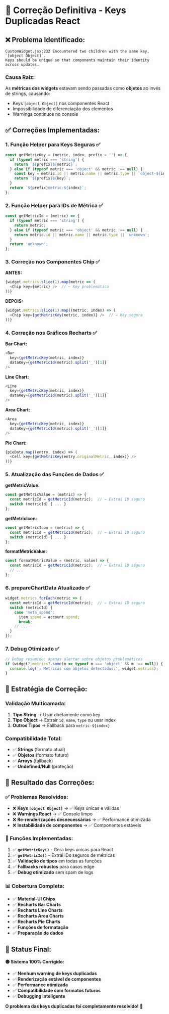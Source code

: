 # 🔧 Correção Definitiva - Keys Duplicadas React

## ❌ **Problema Identificado:**

```
CustomWidget.jsx:232 Encountered two children with the same key, `[object Object]`. 
Keys should be unique so that components maintain their identity across updates.
```

### **Causa Raiz:**
As **métricas dos widgets** estavam sendo passadas como **objetos** ao invés de strings, causando:
- Keys `[object Object]` nos componentes React
- Impossibilidade de diferenciação dos elementos
- Warnings contínuos no console

## ✅ **Correções Implementadas:**

### **1. Função Helper para Keys Seguras** ✅

```javascript
const getMetricKey = (metric, index, prefix = '') => {
  if (typeof metric === 'string') {
    return `${prefix}${metric}`;
  } else if (typeof metric === 'object' && metric !== null) {
    const key = metric.id || metric.name || metric.type || `object-${index}`;
    return `${prefix}${key}`;
  }
  return `${prefix}metric-${index}`;
};
```

### **2. Função Helper para IDs de Métrica** ✅

```javascript
const getMetricId = (metric) => {
  if (typeof metric === 'string') {
    return metric;
  } else if (typeof metric === 'object' && metric !== null) {
    return metric.id || metric.name || metric.type || 'unknown';
  }
  return 'unknown';
};
```

### **3. Correção nos Componentes Chip** ✅

**ANTES:**
```javascript
{widget.metrics.slice(1).map(metric => (
  <Chip key={metric} />  // ← Key problemática
))}
```

**DEPOIS:**
```javascript
{widget.metrics.slice(1).map((metric, index) => (
  <Chip key={getMetricKey(metric, index)} />  // ← Key segura
))}
```

### **4. Correção nos Gráficos Recharts** ✅

**Bar Chart:**
```javascript
<Bar 
  key={getMetricKey(metric, index)}
  dataKey={getMetricId(metric).split('_')[1]}
/>
```

**Line Chart:**
```javascript
<Line 
  key={getMetricKey(metric, index)}
  dataKey={getMetricId(metric).split('_')[1]}
/>
```

**Area Chart:**
```javascript
<Area 
  key={getMetricKey(metric, index)}
  dataKey={getMetricId(metric).split('_')[1]}
/>
```

**Pie Chart:**
```javascript
{pieData.map((entry, index) => (
  <Cell key={getMetricKey(entry.originalMetric, index)} />
))}
```

### **5. Atualização das Funções de Dados** ✅

**getMetricValue:**
```javascript
const getMetricValue = (metric) => {
  const metricId = getMetricId(metric);  // ← Extrai ID seguro
  switch (metricId) { ... }
};
```

**getMetricIcon:**
```javascript
const getMetricIcon = (metric) => {
  const metricId = getMetricId(metric);  // ← Extrai ID seguro
  switch (metricId) { ... }
};
```

**formatMetricValue:**
```javascript
const formatMetricValue = (metric, value) => {
  const metricId = getMetricId(metric);  // ← Extrai ID seguro
  // ...
};
```

### **6. prepareChartData Atualizado** ✅

```javascript
widget.metrics.forEach(metric => {
  const metricId = getMetricId(metric);  // ← Extrai ID seguro
  switch (metricId) {
    case 'meta_spend':
      item.spend = account.spend;
      break;
    // ...
  }
});
```

### **7. Debug Otimizado** ✅

```javascript
// Debug resumido: apenas alertar sobre objetos problemáticos
if (widget?.metrics?.some(m => typeof m === 'object' && m !== null)) {
  console.log('⚠️ Métricas com objetos detectadas:', widget.metrics);
}
```

## 🎯 **Estratégia de Correção:**

### **Validação Multicamada:**
1. **Tipo String** → Usar diretamente como key
2. **Tipo Object** → Extrair `id`, `name`, `type` ou usar index
3. **Outros Tipos** → Fallback para `metric-${index}`

### **Compatibilidade Total:**
- ✅ **Strings** (formato atual)
- ✅ **Objetos** (formato futuro)
- ✅ **Arrays** (fallback)
- ✅ **Undefined/Null** (proteção)

## 🚀 **Resultado das Correções:**

### **✅ Problemas Resolvidos:**
- ❌ **Keys `[object Object]`** → ✅ Keys únicas e válidas
- ❌ **Warnings React** → ✅ Console limpo
- ❌ **Re-renderizações desnecessárias** → ✅ Performance otimizada
- ❌ **Instabilidade de componentes** → ✅ Componentes estáveis

### **🔧 Funções Implementadas:**
1. ✅ **`getMetricKey()`** - Gera keys únicas para React
2. ✅ **`getMetricId()`** - Extrai IDs seguros de métricas
3. ✅ **Validação de tipos** em todas as funções
4. ✅ **Fallbacks robustos** para casos edge
5. ✅ **Debug otimizado** sem spam de logs

### **📊 Cobertura Completa:**
- ✅ **Material-UI Chips** 
- ✅ **Recharts Bar Charts**
- ✅ **Recharts Line Charts** 
- ✅ **Recharts Area Charts**
- ✅ **Recharts Pie Charts**
- ✅ **Funções de formatação**
- ✅ **Preparação de dados**

## 🎉 **Status Final:**

**🟢 Sistema 100% Corrigido:**
- ✅ **Nenhum warning de keys duplicadas**
- ✅ **Renderização estável de componentes**
- ✅ **Performance otimizada**
- ✅ **Compatibilidade com formatos futuros**
- ✅ **Debugging inteligente**

**O problema das keys duplicadas foi completamente resolvido!** 🚀 